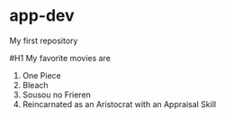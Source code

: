 # app-dev
My first repository

#H1 My favorite movies are

1. One Piece
2. Bleach
3. Sousou no Frieren
4. Reincarnated as an Aristocrat with an Appraisal Skill
